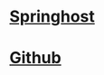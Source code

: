# <a href="https://www.hapterr0w.ru/">Springhost</a>
# <a href="https://Chernov93.github.io">Github</a>
